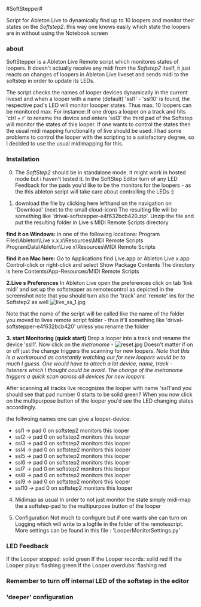 #SoftStepper#

Script for Ableton Live to dynamically find up to 10 loopers and monitor their states on the *Softstep2*. this way one knows easily which state the loopers are in without using the Notebook screen

### about ###

SoftStepper is a Ableton Live Remote script which monitores states of loopers.
It doesn't  actually receive any midi from the *Softstep2* itself, it just reacts on 
changes of loopers in Ableton Live liveset and sends midi to the softstep in order to update its LEDs. 

The script checks the names of looper devices dynamically in the current liveset and when a looper with a name (default) 'ssl1' - 'ssl10' is found, the respective
pad's LED will monitor loooper states. Thus max. 10 loopers can be monitored max.
For instance:
If one drops a looper on a track and hits 'ctrl + r' to rename the device and enters
'ssl3' the third pad of the Softstep will monitor the states of this looper.
If one wants to control the states then the usual midi mapping functionality of live should be used. 
I had some problems to control the looper with the scripting to a satisfactory degree, so I decided to use the usual midimapping for this.


### Installation ###
0. The *SoftStep2* should be in standalone mode. It might work in hosted mode but i haven't tested it. In the SoftStep Editor turn of any LED Feedback for the pads you'd like to be the monitors for the loopers - as the this ableton script will take care about controlling the LEDs :) 

1. download the file by clicking here lefthand on the navigation on 'Download' (next to the small cloud-icon)
The resulting file will be something like 'drival-softstepper-e4f632bcb420.zip'. Unzip the file and put the resulting folder 
in Live s MIDI Remote Scripts directory

**find it on Windows:**
in one of the following locations: 
Program Files\Ableton\Live x.x.x\Resources\MIDI Remote Scripts 
ProgramData\Ableton\Live x\Resources\MIDI Remote Scripts 

**find it on Mac here:**
Go to Applications
find Live.app or Ableton Live x.app
Control-click or right-click and select Show Package Contents
The directory is here Contents/App-Resources/MIDI Remote Scripts  

**2.Live s Preferences** 
In Ableton Live open the preferences
click on tab 'link midi' and set up the softstepper as remotecontrol 
as depicted in the screenshot
note that you should turn also the 'track' and 'remote' ins for the Softstep2 as well
![live_ss_1.jpg](https://bitbucket.org/repo/M8b74b/images/1141864497-live_ss_1.jpg)

Note that the name of the script will be called like the name of the folder you moved to lives remote script folder - thus it'll something like
'drival-softstepper-e4f632bcb420' unless you rename the folder 

**3. start Monitoring (quick start)**
Drop a looper into a track and rename the device 'ssl1'.
Now click on the *metronome* -
![reset.jpg](https://bitbucket.org/repo/M8b74b/images/2814138009-reset.jpg)
Doesn't matter if on or off just the change triggers the scanning for new loopers. 
*Note that this is a workaround as constantly watching out for new loopers would be to much I guess. One would have to attach a lot device, name, track - listeners which I thought could be avoid. The change of the metronome triggers a quick scan across all devices for new loopers*

After scanning all tracks live recognizes the looper with name 'ssl1'and you should see that pad number 0 starts to be solid green?
When you now click on the multipurpose button of the looper you'd see the LED changing states accordingly.

the follwoing names one can give a looper-device:
* ssl1 -> pad 0 on softstep2 monitors this looper
* ssl2 -> pad 0 on softstep2 monitors this looper
* ssl3 -> pad 0 on softstep2 monitors this looper
* ssl4 -> pad 0 on softstep2 monitors this looper
* ssl5 -> pad 0 on softstep2 monitors this looper
* ssl6 -> pad 0 on softstep2 monitors this looper
* ssl7 -> pad 0 on softstep2 monitors this looper
* ssl8 -> pad 0 on softstep2 monitors this looper
* ssl9 -> pad 0 on softstep2 monitors this looper
* ssl10 -> pad 0 on softstep2 monitors this looper


4. Midimap as usual
In order to not just monitor the state simply midi-map the a softstep-pad to the multipurpose button of the looper

5. Configuration
Not much to configure but if one wants she can turn on Logging which will write to a logfile 
in the folder of the remotescript. More settings can be found in this file : 'LooperMonitorSettings.py' 

### LED Feedback ###

If the Looper stopped: solid green
If the Looper records: solid red
If the Looper plays: flashing green
If the Looper overdubs: flashing red

### Remember to turn off internal LED of the softstep in the editor ###

### 'deeper' configuration ###

